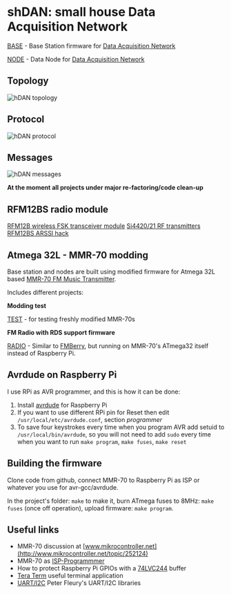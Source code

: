shDAN: small house Data Acquisition Network
==========================================
[BASE](https://github.com/achilikin/shDAN/blob/master/base) - Base Station firmware for [Data Acquisition Network](https://github.com/achilikin/shDAN/blob/master/hDAN.md)

[NODE](https://github.com/achilikin/shDAN/blob/master/node) - Data Node for [Data Acquisition Network](https://github.com/achilikin/shDAN/blob/master/hDAN.md)

Topology
--------
![hDAN topology](https://rawgithub.com/achilikin/shDAN/master/hDAN_topology.svg)

Protocol
--------

![hDAN protocol](https://rawgithub.com/achilikin/shDAN/master/hDAN_protocol.svg)

Messages
--------

![hDAN messages](https://rawgithub.com/achilikin/shDAN/master/hDAN_messages.svg)

**At the moment all projects under major re-factoring/code clean-up**


RFM12BS radio module
--------------------

[RFM12B wireless FSK transceiver module](http://www.hoperf.com/rf/fsk_module/RFM12B.htm)
[Si4420/21 RF transmitters](http://www.silabs.com/products/wireless/EZRadio/Pages/Si442021.aspx)
[RFM12BS ARSSI hack](http://blog.strobotics.com.au/2008/06/17/rfm12-tutorial-part2)

Atmega 32L - MMR-70 modding
---------------------------

Base station and nodes are built using modified firmware for Atmega 32L based [MMR-70 FM Music Transmitter](http://www.mikrocontroller.net/attachment/140251/MMR70.pdf).

Includes different projects:

**Modding test**

[TEST](https://github.com/achilikin/shDAN/blob/master/test) - for testing freshly modified MMR-70s

**FM Radio with RDS support firmware**

[RADIO](https://github.com/achilikin/shDAN/blob/master/radio) - Similar to [FMBerry](https://github.com/Manawyrm/FMBerry), but running on MMR-70's ATmega32 itself instead of Raspberry Pi.

Avrdude on Raspberry Pi
-----------------------
I use RPi as AVR programmer, and this is how it can be done:

1. Install [avrdude](http://kevincuzner.com/2013/05/27/raspberry-pi-as-an-avr-programmer/) for Raspberry Pi
2. If you want to use different RPi pin for Reset then edit `/usr/local/etc/avrdude.conf`, section *programmer*
3. To save four keystrokes every time when you program AVR add setuid to `/usr/local/bin/avrdude`, 
so you will not need to add `sudo` every time when you want to run `make program`, `make fuses`, `make reset`

Building the firmware
---------------------
Clone code from github, connect MMR-70 to Raspberry Pi as ISP or whatever you use for avr-gcc/avrdude.

In the project's folder: `make` to make it, burn ATmega fuses to 8MHz: `make fuses` (once off operation), upload firmware: `make program`.

Useful links
------------

* MMR-70 discussion at [www.mikrocontroller.net](http://www.mikrocontroller.net/topic/252124)
* MMR-70 as [ISP-Programmmer](http://www.elektronik-labor.de/AVR/MMR70_2.html)
* How to protect Raspberry Pi GPIOs with a [74LVC244](http://blog.stevemarple.co.uk/2012/07/avrarduino-isp-programmer-using.html) buffer
* [Tera Term](http://ttssh2.sourceforge.jp/index.html.en) useful terminal application
* [UART/I2C](http://homepage.hispeed.ch/peterfleury/avr-software.html) Peter Fleury's UART/I2C libraries 